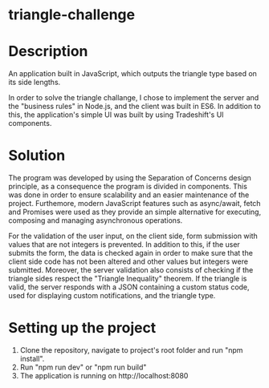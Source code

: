 # triangle-challenge

# Description
An application built in JavaScript, which outputs the triangle type based on its side lengths.

In order to solve the triangle challange, I chose to implement the server and the "business rules" in Node.js, and the client was built in ES6. In addition to this, the application's simple UI was built by using Tradeshift's UI components.

# Solution
The program was developed by using the Separation of Concerns design principle, as a consequence the program is divided in components. This was done in order to ensure scalability and an easier maintenance of the project.
Furthemore, modern JavaScript features such as async/await, fetch and Promises were used as they provide an simple alternative for executing, composing and managing asynchronous operations.

For the validation of the user input, on the client side, form submission with values that are not integers is prevented. 
In addition to this, if the user submits the form, the data is checked again in order to make sure that the client side code has not been altered and other values but integers were submitted. Moreover, the server validation also consists of checking if the triangle sides respect the "Triangle Inequality" theorem.
If the triangle is valid, the server responds with a JSON containing a custom status code, used for displaying custom notifications, and the triangle type.

# Setting up the project
1. Clone the repository, navigate to project's root folder and run "npm install".
2. Run "npm run dev" or "npm run build"
3. The application is running on http://localhost:8080
